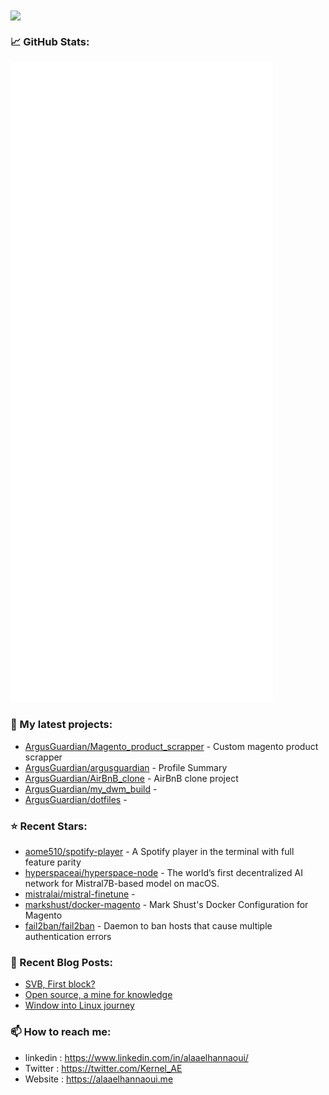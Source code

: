 <img align="center" src="https://media1.giphy.com/media/13HgwGsXF0aiGY/giphy.gif" />

### 📈 GitHub Stats:

<p align="left"><img src="https://raw.githubusercontent.com/Argusguardian/argusguardian/main/github-metrics.svg" /></p>

### 🌱 My latest projects:

- [ArgusGuardian/Magento_product_scrapper](https://github.com/ArgusGuardian/Magento_product_scrapper) - Custom magento product scrapper
- [ArgusGuardian/argusguardian](https://github.com/ArgusGuardian/argusguardian) - Profile Summary
- [ArgusGuardian/AirBnB_clone](https://github.com/ArgusGuardian/AirBnB_clone) - AirBnB clone project
- [ArgusGuardian/my_dwm_build](https://github.com/ArgusGuardian/my_dwm_build) - 
- [ArgusGuardian/dotfiles](https://github.com/ArgusGuardian/dotfiles) - 
### ⭐ Recent Stars:

- [aome510/spotify-player](https://github.com/aome510/spotify-player) - A Spotify player in the terminal with full feature parity
- [hyperspaceai/hyperspace-node](https://github.com/hyperspaceai/hyperspace-node) - The world’s first decentralized AI network for Mistral7B-based model on macOS.
- [mistralai/mistral-finetune](https://github.com/mistralai/mistral-finetune) - 
- [markshust/docker-magento](https://github.com/markshust/docker-magento) - Mark Shust&#39;s Docker Configuration for Magento
- [fail2ban/fail2ban](https://github.com/fail2ban/fail2ban) - Daemon to ban hosts that cause multiple authentication errors
### 📰 Recent Blog Posts:

- [SVB, First block?](https://alaaelhannaoui.me/blog/svb-collapse/)
- [Open source, a mine for knowledge](https://alaaelhannaoui.me/blog/open-source/)
- [Window into Linux journey](https://alaaelhannaoui.me/blog/window-to-linux/)

### 📫 How to reach me:

- linkedin : <https://www.linkedin.com/in/alaaelhannaoui/>
- Twitter : <https://twitter.com/Kernel_AE>
- Website : <https://alaaelhannaoui.me>
